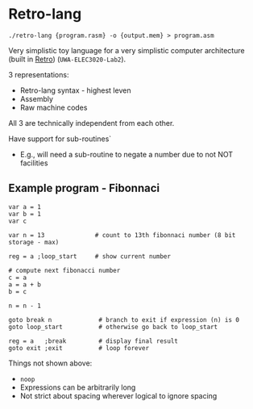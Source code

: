 # Retro-lang
`./retro-lang {program.rasm} -o {output.mem} > program.asm`

Very simplistic toy language for a very simplistic computer architecture (built in [Retro](https://roblab.org/retro/)) (`UWA-ELEC3020-Lab2`).  

3 representations:
- Retro-lang syntax - highest leven
- Assembly
- Raw machine codes  

All 3 are technically independent from each other.   

Have support for sub-routines`
- E.g., will need a sub-routine to negate a number due to not NOT facilities

## Example program - Fibonnaci
```
var a = 1
var b = 1
var c

var n = 13              # count to 13th fibonnaci number (8 bit storage - max)

reg = a ;loop_start     # show current number

# compute next fibonacci number
c = a
a = a + b
b = c

n = n - 1

goto break n             # branch to exit if expression (n) is 0
goto loop_start          # otherwise go back to loop_start

reg = a   ;break         # display final result
goto exit ;exit          # loop forever
```
Things not shown above:
- `noop`
- Expressions can be arbitrarily long
- Not strict about spacing wherever logical to ignore spacing
